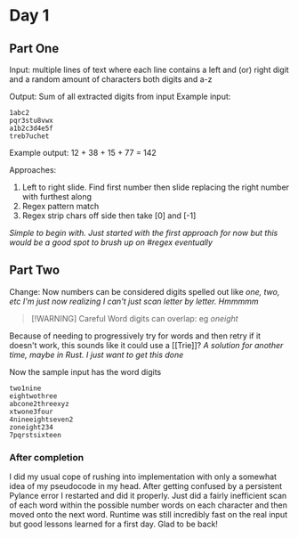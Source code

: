 # Day 1

## Part One

Input: multiple lines of text where each line contains a left and (or) right digit
and a random amount of characters both digits and a-z

Output: Sum of all extracted digits from input
Example input:

```
1abc2
pqr3stu8vwx
a1b2c3d4e5f
treb7uchet
```

Example output: 12 + 38 + 15 + 77 = 142

Approaches:

1. Left to right slide. Find first number then slide replacing the right number with furthest along
2. Regex pattern match
3. Regex strip chars off side then take [0] and [-1]

_Simple to begin with. Just started with the first approach for now but this would be a good spot to brush up on #regex eventually_

## Part Two

Change: Now numbers can be considered digits spelled out like _one, two, etc_
_I'm just now realizing I can't just scan letter by letter. Hmmmmm_

> [!WARNING] Careful
> Word digits can overlap: eg _oneight_

Because of needing to progressively try for words and then retry if it doesn't work, this sounds like it could use a [[Trie]]?
_A solution for another time, maybe in Rust. I just want to get this done_

Now the sample input has the word digits

```
two1nine
eightwothree
abcone2threexyz
xtwone3four
4nineeightseven2
zoneight234
7pqrstsixteen
```

### After completion

I did my usual cope of rushing into implementation with only a somewhat idea of my pseudocode in my head. After getting confused by a persistent Pylance error I restarted and did it properly. Just did a fairly inefficient scan of each word within the possible number words on each character and then moved onto the next word. Runtime was still incredibly fast on the real input but good lessons learned for a first day. Glad to be back!
